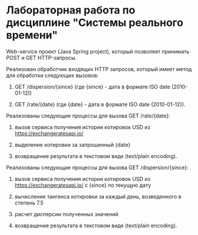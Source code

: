 # Лабораторная работа по дисциплине "Системы реального времени"

Web-service проект (Java Spring project), который позволяет принимать POST и GET HTTP-запросы.

Реализован обработчик входящих HTTP запросов, который имеет метод для обработки следующих вызовов: 

1. GET /dispersion/{since} (где {since} - дата в формате ISO date (2010-01-12))

2. GET /rate/{date} (где {date} - дата в формате ISO date (2010-01-12)).

Реализованы следующие процессы для вызова GET /rate/{date}:

1. вызов сервиса получения истории котировок USD из https://exchangeratesapi.io/ 

2. выделение котировки за запрошенный {date}

3. возвращение результата в текстовом виде (text/plain encoding).

Реализованы следующие процессы для вызова GET /dispersion/{since}:

1. вызов сервиса получения истории котировок USD из https://exchangeratesapi.io/ с {since} по текущую дату

2. вычисление тангенса  котировки за каждый день, возведенного в степень 7.5

3. расчет дисперсии полученных значений

4. возвращение результата в текстовом виде (text/plain encoding).




